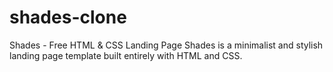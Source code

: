 # shades-clone
Shades - Free HTML &amp; CSS Landing Page  Shades is a minimalist and stylish landing page template built entirely with HTML and CSS.
